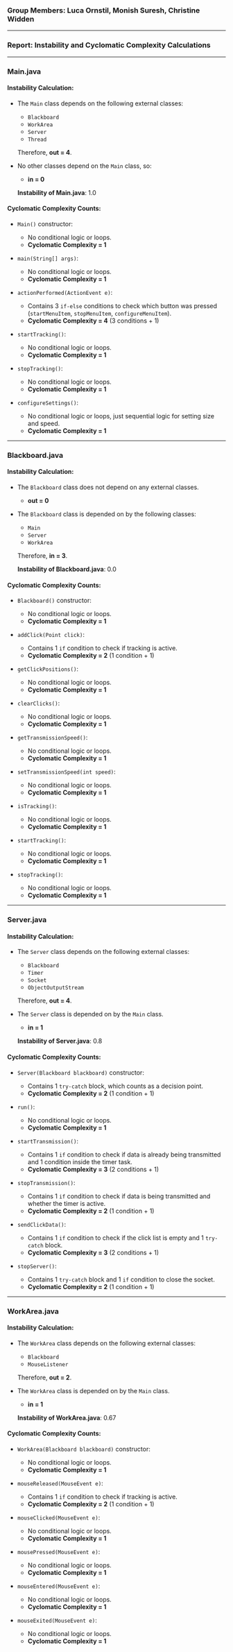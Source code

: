 ### Group Members: Luca Ornstil, Monish Suresh, Christine Widden
----
### Report: Instability and Cyclomatic Complexity Calculations
---
### Main.java

#### Instability Calculation:

- The `Main` class depends on the following external classes:
  - `Blackboard`
  - `WorkArea`
  - `Server`
  - `Thread`
  
  Therefore, **out = 4**.

- No other classes depend on the `Main` class, so:
  - **in = 0**
  
  **Instability of Main.java**: 1.0

#### Cyclomatic Complexity Counts:

- `Main()` constructor:
  - No conditional logic or loops.
  - **Cyclomatic Complexity = 1**

- `main(String[] args)`:
  - No conditional logic or loops.
  - **Cyclomatic Complexity = 1**

- `actionPerformed(ActionEvent e)`:
  - Contains 3 `if-else` conditions to check which button was pressed (`startMenuItem`, `stopMenuItem`, `configureMenuItem`).
  - **Cyclomatic Complexity = 4** (3 conditions + 1)

- `startTracking()`:
  - No conditional logic or loops.
  - **Cyclomatic Complexity = 1**

- `stopTracking()`:
  - No conditional logic or loops.
  - **Cyclomatic Complexity = 1**

- `configureSettings()`:
  - No conditional logic or loops, just sequential logic for setting size and speed.
  - **Cyclomatic Complexity = 1**

---

### **Blackboard.java**

#### Instability Calculation:

- The `Blackboard` class does not depend on any external classes.
  - **out = 0**

- The `Blackboard` class is depended on by the following classes:
  - `Main`
  - `Server`
  - `WorkArea`

  Therefore, **in = 3**.

  **Instability of Blackboard.java**: 0.0

#### Cyclomatic Complexity Counts:

- `Blackboard()` constructor:
  - No conditional logic or loops.
  - **Cyclomatic Complexity = 1**

- `addClick(Point click)`:
  - Contains 1 `if` condition to check if tracking is active.
  - **Cyclomatic Complexity = 2** (1 condition + 1)

- `getClickPositions()`:
  - No conditional logic or loops.
  - **Cyclomatic Complexity = 1**

- `clearClicks()`:
  - No conditional logic or loops.
  - **Cyclomatic Complexity = 1**

- `getTransmissionSpeed()`:
  - No conditional logic or loops.
  - **Cyclomatic Complexity = 1**

- `setTransmissionSpeed(int speed)`:
  - No conditional logic or loops.
  - **Cyclomatic Complexity = 1**

- `isTracking()`:
  - No conditional logic or loops.
  - **Cyclomatic Complexity = 1**

- `startTracking()`:
  - No conditional logic or loops.
  - **Cyclomatic Complexity = 1**

- `stopTracking()`:
  - No conditional logic or loops.
  - **Cyclomatic Complexity = 1**

---

### **Server.java**

#### Instability Calculation:

- The `Server` class depends on the following external classes:
  - `Blackboard`
  - `Timer`
  - `Socket`
  - `ObjectOutputStream`
  
  Therefore, **out = 4**.

- The `Server` class is depended on by the `Main` class.
  - **in = 1**

  **Instability of Server.java**: 0.8

#### Cyclomatic Complexity Counts:

- `Server(Blackboard blackboard)` constructor:
  - Contains 1 `try-catch` block, which counts as a decision point.
  - **Cyclomatic Complexity = 2** (1 condition + 1)

- `run()`:
  - No conditional logic or loops.
  - **Cyclomatic Complexity = 1**

- `startTransmission()`:
  - Contains 1 `if` condition to check if data is already being transmitted and 1 condition inside the timer task.
  - **Cyclomatic Complexity = 3** (2 conditions + 1)

- `stopTransmission()`:
  - Contains 1 `if` condition to check if data is being transmitted and whether the timer is active.
  - **Cyclomatic Complexity = 2** (1 condition + 1)

- `sendClickData()`:
  - Contains 1 `if` condition to check if the click list is empty and 1 `try-catch` block.
  - **Cyclomatic Complexity = 3** (2 conditions + 1)

- `stopServer()`:
  - Contains 1 `try-catch` block and 1 `if` condition to close the socket.
  - **Cyclomatic Complexity = 2** (1 condition + 1)

---

### **WorkArea.java**

#### Instability Calculation:

- The `WorkArea` class depends on the following external classes:
  - `Blackboard`
  - `MouseListener`
  
  Therefore, **out = 2**.

- The `WorkArea` class is depended on by the `Main` class.
  - **in = 1**

  **Instability of WorkArea.java**: 0.67

#### Cyclomatic Complexity Counts:

- `WorkArea(Blackboard blackboard)` constructor:
  - No conditional logic or loops.
  - **Cyclomatic Complexity = 1**

- `mouseReleased(MouseEvent e)`:
  - Contains 1 `if` condition to check if tracking is active.
  - **Cyclomatic Complexity = 2** (1 condition + 1)

- `mouseClicked(MouseEvent e)`:
  - No conditional logic or loops.
  - **Cyclomatic Complexity = 1**

- `mousePressed(MouseEvent e)`:
  - No conditional logic or loops.
  - **Cyclomatic Complexity = 1**

- `mouseEntered(MouseEvent e)`:
  - No conditional logic or loops.
  - **Cyclomatic Complexity = 1**

- `mouseExited(MouseEvent e)`:
  - No conditional logic or loops.
  - **Cyclomatic Complexity = 1**
